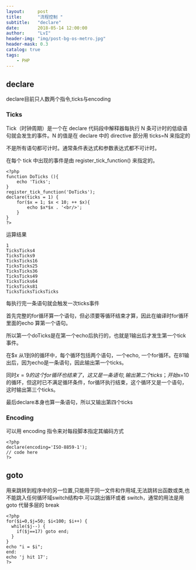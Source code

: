```yaml
---
layout:     post
title:      "流程控制 "
subtitle:   "declare"
date:       2018-05-14 12:00:00
author:     "LvI"
header-img: "img/post-bg-os-metro.jpg"
header-mask: 0.3
catalog: true
tags:
    - PHP
---
```


## declare

declare目前只人数两个指令,ticks与encoding

### Ticks

Tick（时钟周期）是一个在 declare 代码段中解释器每执行 N 条可计时的低级语句就会发生的事件。N 的值是在 declare 中的 directive 部分用 ticks=N 来指定的

不是所有语句都可计时。通常条件表达式和参数表达式都不可计时。

在每个 tick 中出现的事件是由 register_tick_function() 来指定的。

```
<?php
function DoTicks (){
	echo 'Ticks';
} 
register_tick_function('DoTicks');
declare(ticks = 1) {
	for($x = 1; $x < 10; ++ $x){
		echo $x*$x . '<br/>';
	}
}
?>
```

运算结果

```
1
TicksTicks4
TicksTicks9
TicksTicks16
TicksTicks25
TicksTicks36
TicksTicks49
TicksTicks64
TicksTicks81
TicksTicksTicksTicks
```

每执行完一条语句就会触发一次ticks事件

首先完整的for循环算一个语句，但必须要等循环结束才算，因此在编译时for循环里面的echo 算第一个语句。

所以第一个doTicks是在第一个echo后执行的，也就是1输出后才发生第一个tick事件。

在$x 从1到9的循环中，每个循环包括两个语句，一个echo, 一个for循环。在81输出后，因为echo是一条语句，因此输出第一个ticks。

同时$x=9的这个for循环也结束了，这又是一条语句,输出第二个ticks；开始$x=10的循环，但这时已不满足循环条件，for循环执行结束，这个循环又是一个语句，这时输出第三个ticks。

最后declare本身也算一条语句，所以又输出第四个ticks

### Encoding

可以用 encoding 指令来对每段脚本指定其编码方式

```
<?php
declare(encoding='ISO-8859-1');
// code here
?>
```

## goto

用来跳转到程序中的另一位置,只能用于同一文件和作用域,无法跳转出函数或类,也不能跳入任何循环域switch结构中.可以跳出循环或者 switch，通常的用法是用 goto 代替多层的 break

```
<?php
for($i=0,$j=50; $i<100; $i++) {
  while($j--) {
    if($j==17) goto end; 
  }  
}
echo "i = $i";
end:
echo 'j hit 17';
?>
```
